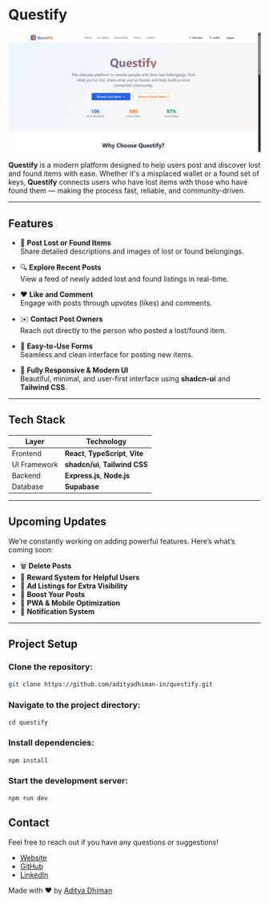 # Questify

![alt text](image.png)

**Questify** is a modern platform designed to help users post and discover lost and found items with ease. Whether it's a misplaced wallet or a found set of keys, **Questify** connects users who have lost items with those who have found them — making the process fast, reliable, and community-driven.

---

## Features

- 📌 **Post Lost or Found Items**  
  Share detailed descriptions and images of lost or found belongings.

- 🔍 **Explore Recent Posts**  
  View a feed of newly added lost and found listings in real-time.

- ❤️ **Like and Comment**  
  Engage with posts through upvotes (likes) and comments.

- ✉️ **Contact Post Owners**  
  Reach out directly to the person who posted a lost/found item.

- 📄 **Easy-to-Use Forms**  
  Seamless and clean interface for posting new items.

- 🧭 **Fully Responsive & Modern UI**  
  Beautiful, minimal, and user-first interface using **shadcn-ui** and **Tailwind CSS**.

---

## Tech Stack

| Layer        | Technology                          |
| ------------ | ----------------------------------- |
| Frontend     | **React**, **TypeScript**, **Vite** |
| UI Framework | **shadcn/ui**, **Tailwind CSS**     |
| Backend      | **Express.js**, **Node.js**         |
| Database     | **Supabase**                        |

---

## Upcoming Updates

We’re constantly working on adding powerful features. Here’s what’s coming soon:

- 🗑️ **Delete Posts**
- 🎁 **Reward System for Helpful Users**
- 📢 **Ad Listings for Extra Visibility**
- 🚀 **Boost Your Posts**
- 📱 **PWA & Mobile Optimization**
- 🔔 **Notification System**

---

## Project Setup

### Clone the repository:

```bash
git clone https://github.com/adityadhiman-in/questify.git
```

### Navigate to the project directory:

```
cd questify
```

### Install dependencies:

```
npm install
```

### Start the development server:

```
npm run dev
```

## Contact

Feel free to reach out if you have any questions or suggestions!

- [Website](https://adityadhiman.in)
- [GitHub](https://github.com/adityadhiman-in)
- [LinkedIn](https://www.linkedin.com/in/adityadhiman-in)

Made with ❤️ by [Aditya Dhiman](https://adityadhiman.in)
